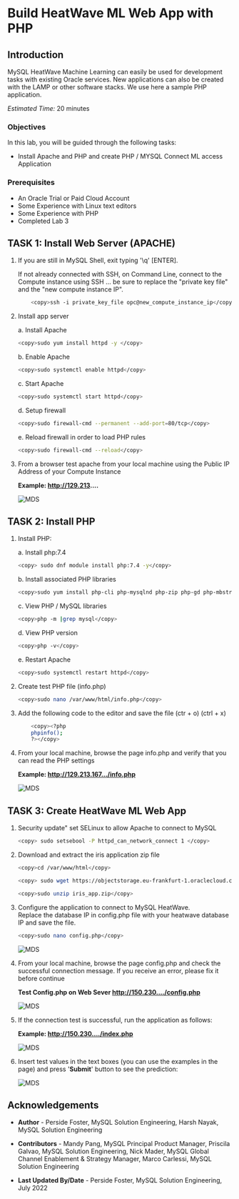 # Build HeatWave ML Web App  with PHP

## Introduction

MySQL HeatWave Machine Learning can easily be used for development tasks with existing Oracle services. New applications can also be created with the LAMP or other software stacks.
We use here a sample PHP application.

_Estimated Time:_ 20 minutes

### Objectives

In this lab, you will be guided through the following tasks:

- Install Apache and PHP and create PHP / MYSQL Connect ML access Application

### Prerequisites

- An Oracle Trial or Paid Cloud Account
- Some Experience with Linux text editors
- Some Experience with PHP
- Completed Lab 3


## TASK 1: Install Web Server (APACHE)

1. If you are still in MySQL Shell, exit typing '\q' [ENTER].

   If not already connected with SSH, on Command Line, connect to the Compute instance using SSH ... be sure to replace the  "private key file"  and the "new compute instance IP".

    ```bash
        <copy>ssh -i private_key_file opc@new_compute_instance_ip</copy>
    ```

2. Install app server

    a. Install Apache

    ```bash
    <copy>sudo yum install httpd -y </copy>
    ```

    b. Enable Apache

    ```bash
    <copy>sudo systemctl enable httpd</copy>
    ```

    c. Start Apache

    ```bash
    <copy>sudo systemctl start httpd</copy>
    ```

    d. Setup firewall

    ```bash
    <copy>sudo firewall-cmd --permanent --add-port=80/tcp</copy>
    ```

    e. Reload firewall in order to load PHP rules

    ```bash
    <copy>sudo firewall-cmd --reload</copy>
    ```

3. From a browser test apache from your local machine using the Public IP Address of your Compute Instance

    **Example: http://129.213....**

    ![MDS](./images/apache-test-page.png "iris-web-php")

## TASK 2: Install PHP

1. Install PHP:

    a. Install php:7.4

    ```bash
    <copy> sudo dnf module install php:7.4 -y</copy>
    ```

    b. Install associated PHP libraries

    ```bash
    <copy>sudo yum install php-cli php-mysqlnd php-zip php-gd php-mbstring php-xml php-json -y</copy>
    ```

    c. View PHP / MySQL libraries

    ```bash
    <copy>php -m |grep mysql</copy>
    ```

    d. View PHP version

    ```bash
    <copy>php -v</copy>
    ```

    e. Restart Apache

    ```bash
    <copy>sudo systemctl restart httpd</copy>
    ```

2. Create test PHP file (info.php)

    ```bash
    <copy>sudo nano /var/www/html/info.php</copy>
    ```

3. Add the following code to the editor and save the file (ctr + o) (ctrl + x)

    ```bash
        <copy><?php
        phpinfo();
        ?></copy>
    ```

4. From your local machine, browse the page info.php and verify that you can read the PHP settings

    **Example: http://129.213.167.../info.php**

    ![MDS](./images/php-info.png "iris-web-php")

## TASK 3: Create HeatWave ML Web App

1. Security update"   set SELinux to allow Apache to connect to MySQL

    ```bash
    <copy> sudo setsebool -P httpd_can_network_connect 1 </copy>
    ```

2. Download and extract the iris application zip file

    ```bash
    <copy>cd /var/www/html</copy>
    ```

    ```bash
    <copy> sudo wget https://objectstorage.eu-frankfurt-1.oraclecloud.com/p/SZr8-GPTyHrSFHx9pvUYVAhHjoPQvae6fMnMygd73dLTFj_z6dxWBxXysen6iYf1/n/idazzjlcjqzj/b/workshops_bucket/o/iris_app.zip </copy>
    ```

    ```bash
    <copy>sudo unzip iris_app.zip</copy>
    ```

3. Configure the application to connect to MySQL HeatWave. <br>
   Replace the database IP in config.php file with your heatwave database IP and save the file.

    ```bash
    <copy>sudo nano config.php</copy>
    ```

    ![MDS](./images/iris-web-php-config.png "iris-web-php")

4. From your local machine, browse the page config.php and check the successful connection message. If you receive an error, please fix it before continue

    **Test Config.php on Web Sever http://150.230..../config.php**

    ![MDS](./images/iris-web-php-config-ok.png "iris-web-php")

5. If the connection test is successful, run the application as follows:

    **Example: http://150.230..../index.php**

    ![MDS](./images/iris-web-php.png "iris-web-php")

6. Insert test values in the text boxes (you can use the examples in the page) and press '**Submit**' button to see the prediction:

     ![MDS](./images/iris-web-php-result.png "iris-web-php")

## Acknowledgements

- **Author** - Perside Foster, MySQL Solution Engineering, Harsh Nayak, MySQL Solution Engineering

- **Contributors** - Mandy Pang, MySQL Principal Product Manager,  Priscila Galvao, MySQL Solution Engineering, Nick Mader, MySQL Global Channel Enablement & Strategy Manager, Marco Carlessi, MySQL Solution Engineering
- **Last Updated By/Date** - Perside Foster, MySQL Solution Engineering, July 2022